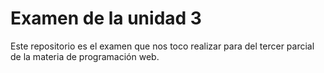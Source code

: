 # Examen de la unidad 3
Este repositorio es el examen que nos toco realizar para del tercer parcial de la materia de programación web.